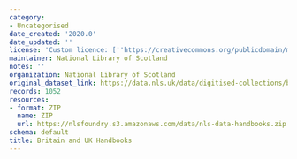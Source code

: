 ```yaml
---
category:
- Uncategorised
date_created: '2020.0'
date_updated: ''
license: 'Custom licence: [''https://creativecommons.org/publicdomain/mark/1.0/'']'
maintainer: National Library of Scotland
notes: ''
organization: National Library of Scotland
original_dataset_link: https://data.nls.uk/data/digitised-collections/britain-uk-handbooks/
records: 1052
resources:
- format: ZIP
  name: ZIP
  url: https://nlsfoundry.s3.amazonaws.com/data/nls-data-handbooks.zip
schema: default
title: Britain and UK Handbooks
---
```

